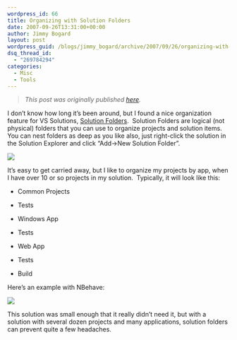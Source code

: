 ```yaml
---
wordpress_id: 66
title: Organizing with Solution Folders
date: 2007-09-26T13:31:00+00:00
author: Jimmy Bogard
layout: post
wordpress_guid: /blogs/jimmy_bogard/archive/2007/09/26/organizing-with-solution-folders.aspx
dsq_thread_id:
  - "269784294"
categories:
  - Misc
  - Tools
---
```

> _This post was originally published [here](http://grabbagoft.blogspot.com/2007/09/organizing-with-solution-folders.html)._

I don&#8217;t know how long it&#8217;s been around, but I found a nice organization feature for VS Solutions, [Solution Folders](http://msdn2.microsoft.com/en-us/library/haytww03(VS.80).aspx).&nbsp; Solution Folders are logical (not physical) folders that you can use to organize projects and solution items.&nbsp; You can nest folders as deep as you like also, just right-click the solution in the Solution Explorer and click &#8220;Add->New Solution Folder&#8221;.

 ![](http://s3.amazonaws.com/grabbagoftimg/SolutionFolder_Snapshot.PNG)

It&#8217;s easy to get carried away, but I like to organize my projects by app, when I have over 10 or so projects in my solution.&nbsp; Typically, it will look like this:

  * Common Projects
  * Tests

  * Windows App
  * Tests

  * Web App
  * Tests

  * Build

Here&#8217;s an example with NBehave:

 ![](http://s3.amazonaws.com/grabbagoftimg/SolutionFolder_Example.PNG)

This solution was small enough that it really didn&#8217;t need it, but with a solution with several dozen projects and many applications, solution folders can prevent quite a few headaches.